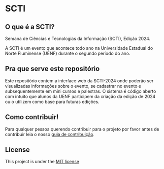 # SCTI

## O que é a SCTI?

Semana de Ciências e Tecnologias da Informação (SCTI), Edição 2024.

A SCTI é um evento que acontece todo ano na Universidade Estadual do Norte Fluminense (UENF) durante o segundo período do ano.

## Pra que serve este repositório

Este repositório contem a interface web da SCTI-2024 onde poderão ser visualizadas informações sobre o evento, se cadastrar no evento e subsequentemente em mini cursos e palestras.
O sistema é código aberto com intuito que alunos da UENF participem da criação da edição de 2024 ou o utilizem como base para futuras edições.

## Como contribuir!

Para qualquer pessoa querendo contribuir para o projeto por favor antes de contribuir leia o nosso [guia de contribuição](https://github.com/MintzyG/SCTI/blob/main/docs/CONTRIBUTING.md).

## License

This project is under the [MIT license](https://github.com/MintzyG/SCTI/blob/main/LICENSE)

